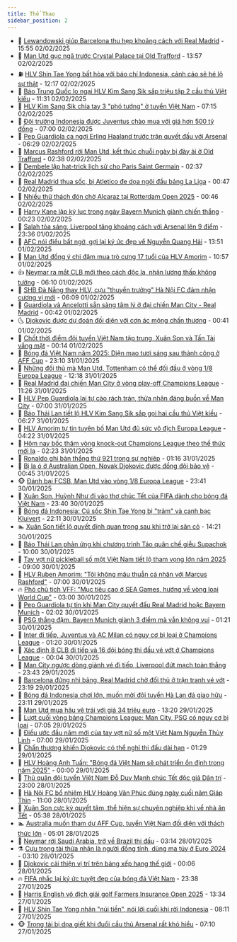 ```yaml
---
title: Thể Thao
sidebar_position: 2
---
```


<!-- dantri-the-thao:START -->
- 🎡 [Lewandowski giúp Barcelona thu hẹp khoảng cách với Real Madrid](https://dantri.com.vn/the-thao/lewandowski-giup-barcelona-thu-hep-khoang-cach-voi-real-madrid-20250202225328164.htm) - 15:55 02/02/2025
- 💯 [Man Utd gục ngã trước Crystal Palace tại Old Trafford](https://dantri.com.vn/the-thao/man-utd-guc-nga-truoc-crystal-palace-tai-old-trafford-20250202205709258.htm) - 13:57 02/02/2025
- ⛽️ [HLV Shin Tae Yong bất hòa với báo chí Indonesia, cảnh cáo sẽ hé lộ sự thật](https://dantri.com.vn/the-thao/hlv-shin-tae-yong-bat-hoa-voi-bao-chi-indonesia-canh-cao-se-he-lo-su-that-20250202173106176.htm) - 12:17 02/02/2025
- 💃 [Báo Trung Quốc lo ngại HLV Kim Sang Sik sắp triệu tập 2 cầu thủ Việt kiều](https://dantri.com.vn/the-thao/bao-trung-quoc-lo-ngai-hlv-kim-sang-sik-sap-trieu-tap-2-cau-thu-viet-kieu-20250202182152823.htm) - 11:31 02/02/2025
- 🌈 [HLV Kim Sang Sik chia tay 3 &quot;phó tướng&quot; ở tuyển Việt Nam](https://dantri.com.vn/the-thao/hlv-kim-sang-sik-chia-tay-3-pho-tuong-o-tuyen-viet-nam-20250202140710933.htm) - 07:15 02/02/2025
- 🦅 [Đội trưởng Indonesia được Juventus chào mua với giá hơn 500 tỷ đồng](https://dantri.com.vn/the-thao/doi-truong-indonesia-duoc-juventus-chao-mua-voi-gia-hon-500-ty-dong-20250202122749959.htm) - 07:00 02/02/2025
- 🌝 [Pep Guardiola ca ngợi Erling Haaland trước trận quyết đấu với Arsenal](https://dantri.com.vn/the-thao/pep-guardiola-ca-ngoi-erling-haaland-truoc-tran-quyet-dau-voi-arsenal-20250202101700981.htm) - 06:29 02/02/2025
- 🚀 [Marcus Rashford rời Man Utd, kết thúc chuỗi ngày bị đày ải ở Old Trafford](https://dantri.com.vn/the-thao/marcus-rashford-roi-man-utd-ket-thuc-chuoi-ngay-bi-day-ai-o-old-trafford-20250202092555529.htm) - 02:38 02/02/2025
- 🎉 [Dembele lập hat-trick lịch sử cho Paris Saint Germain](https://dantri.com.vn/the-thao/dembele-lap-hat-trick-lich-su-cho-paris-saint-germain-20250202104543725.htm) - 02:37 02/02/2025
- 📝 [Real Madrid thua sốc, bị Atletico đe dọa ngôi đầu bảng La Liga](https://dantri.com.vn/the-thao/real-madrid-thua-soc-bi-atletico-de-doa-ngoi-dau-bang-la-liga-20250202074618014.htm) - 00:47 02/02/2025
- 🦄 [Nhiều thử thách đón chờ Alcaraz tại Rotterdam Open 2025](https://dantri.com.vn/the-thao/nhieu-thu-thach-don-cho-alcaraz-tai-rotterdam-open-2025-20250202080114398.htm) - 00:46 02/02/2025
- 🎉 [Harry Kane lập kỷ lục trong ngày Bayern Munich giành chiến thắng](https://dantri.com.vn/the-thao/harry-kane-lap-ky-luc-trong-ngay-bayern-munich-gianh-chien-thang-20250202071957568.htm) - 00:23 02/02/2025
- 💼 [Salah tỏa sáng, Liverpool tăng khoảng cách với Arsenal lên 9 điểm](https://dantri.com.vn/the-thao/salah-toa-sang-liverpool-tang-khoang-cach-voi-arsenal-len-9-diem-20250202063418514.htm) - 23:36 01/02/2025
- 🤡 [AFC nói điều bất ngờ, gợi lại ký ức đẹp về Nguyễn Quang Hải](https://dantri.com.vn/the-thao/afc-noi-dieu-bat-ngo-goi-lai-ky-uc-dep-ve-nguyen-quang-hai-20250201204017376.htm) - 13:51 01/02/2025
- 🦆 [Man Utd đồng ý chi đậm mua trò cưng 17 tuổi của HLV Amorim](https://dantri.com.vn/the-thao/man-utd-dong-y-chi-dam-mua-tro-cung-17-tuoi-cua-hlv-amorim-20250201175703237.htm) - 10:57 01/02/2025
- 👍 [Neymar ra mắt CLB mới theo cách độc lạ, nhận lương thấp không tưởng](https://dantri.com.vn/the-thao/neymar-ra-mat-clb-moi-theo-cach-doc-la-nhan-luong-thap-khong-tuong-20250201131008497.htm) - 06:10 01/02/2025
- 💼 [SHB Đà Nẵng thay HLV, cựu &quot;thuyền trưởng&quot; Hà Nội FC đảm nhận cương vị mới](https://dantri.com.vn/the-thao/shb-da-nang-thay-hlv-cuu-thuyen-truong-ha-noi-fc-dam-nhan-cuong-vi-moi-20250201131237626.htm) - 06:09 01/02/2025
- 🦒 [Guardiola và Ancelotti sẵn sàng tâm lý ở đại chiến Man City - Real Madrid](https://dantri.com.vn/the-thao/guardiola-va-ancelotti-san-sang-tam-ly-o-dai-chien-man-city-real-madrid-20250201073852554.htm) - 00:42 01/02/2025
- 🌜 [Djokovic được dự đoán đối diện với cơn ác mộng chấn thương](https://dantri.com.vn/the-thao/djokovic-duoc-du-doan-doi-dien-voi-con-ac-mong-chan-thuong-20250201081158250.htm) - 00:41 01/02/2025
- 🦆 [Chốt thời điểm đội tuyển Việt Nam tập trung, Xuân Son và Tấn Tài vắng mặt](https://dantri.com.vn/the-thao/chot-thoi-diem-doi-tuyen-viet-nam-tap-trung-xuan-son-va-tan-tai-vang-mat-20250131225046991.htm) - 00:14 01/02/2025
- 💪 [Bóng đá Việt Nam năm 2025: Diện mạo tươi sáng sau thành công ở AFF Cup](https://dantri.com.vn/the-thao/bong-da-viet-nam-nam-2025-dien-mao-tuoi-sang-sau-thanh-cong-o-aff-cup-20250126002155584.htm) - 23:10 31/01/2025
- 🧠 [Những đối thủ mà Man Utd, Tottenham có thể đối đầu ở vòng 1/8 Europa League](https://dantri.com.vn/the-thao/nhung-doi-thu-ma-man-utd-tottenham-co-the-doi-dau-o-vong-18-europa-league-20250131081617119.htm) - 12:18 31/01/2025
- 🦄 [Real Madrid đại chiến Man City ở vòng play-off Champions League](https://dantri.com.vn/the-thao/real-madrid-dai-chien-man-city-o-vong-play-off-champions-league-20250131182622563.htm) - 11:26 31/01/2025
- 🥸 [HLV Pep Guardiola lại tự cào rách trán, thừa nhận đáng buồn về Man City](https://dantri.com.vn/the-thao/hlv-pep-guardiola-lai-tu-cao-rach-tran-thua-nhan-dang-buon-ve-man-city-20250131130015641.htm) - 07:00 31/01/2025
- 🤠 [Báo Thái Lan tiết lộ HLV Kim Sang Sik sắp gọi hai cầu thủ Việt kiều](https://dantri.com.vn/the-thao/bao-thai-lan-tiet-lo-hlv-kim-sang-sik-sap-goi-hai-cau-thu-viet-kieu-20250131132819170.htm) - 06:27 31/01/2025
- 👺 [HLV Amorim tự tin tuyên bố Man Utd đủ sức vô địch Europa League](https://dantri.com.vn/the-thao/hlv-amorim-tu-tin-tuyen-bo-man-utd-du-suc-vo-dich-europa-league-20250131085322087.htm) - 04:22 31/01/2025
- 📝 [Hôm nay bốc thăm vòng knock-out Champions League theo thể thức mới lạ](https://dantri.com.vn/the-thao/hom-nay-boc-tham-vong-knock-out-champions-league-theo-the-thuc-moi-la-20250130112329140.htm) - 02:23 31/01/2025
- 🦆 [Ronaldo ghi bàn thắng thứ 921 trong sự nghiệp](https://dantri.com.vn/the-thao/ronaldo-ghi-ban-thang-thu-921-trong-su-nghiep-20250131081520394.htm) - 01:16 31/01/2025
- 🥳 [Bị la ó ở Australian Open, Novak Djokovic được đồng đội bảo vệ](https://dantri.com.vn/the-thao/bi-la-o-o-australian-open-novak-djokovic-duoc-dong-doi-bao-ve-20250131074247269.htm) - 00:45 31/01/2025
- 🐵 [Đánh bại FCSB, Man Utd vào vòng 1/8 Europa League](https://dantri.com.vn/the-thao/danh-bai-fcsb-man-utd-vao-vong-18-europa-league-20250131064144125.htm) - 23:41 30/01/2025
- 🤩 [Xuân Son, Huỳnh Như đi vào thơ chúc Tết của FIFA dành cho bóng đá Việt Nam](https://dantri.com.vn/the-thao/xuan-son-huynh-nhu-di-vao-tho-chuc-tet-cua-fifa-danh-cho-bong-da-viet-nam-20250131001820615.htm) - 23:40 30/01/2025
- 🤠 [Bóng đá Indonesia: Cú sốc Shin Tae Yong bị &quot;trảm&quot; và canh bạc Kluivert](https://dantri.com.vn/the-thao/bong-da-indonesia-cu-soc-shin-tae-yong-bi-tram-va-canh-bac-kluivert-20250123145849927.htm) - 22:11 30/01/2025
- 🏊 [Xuân Son tiết lộ quyết định quan trọng sau khi trở lại sân cỏ](https://dantri.com.vn/the-thao/xuan-son-tiet-lo-quyet-dinh-quan-trong-sau-khi-tro-lai-san-co-20250130212132257.htm) - 14:21 30/01/2025
- 🗽 [Báo Thái Lan phản ứng khi chương trình Táo quân chế giễu Supachok](https://dantri.com.vn/the-thao/bao-thai-lan-phan-ung-khi-chuong-trinh-tao-quan-che-gieu-supachok-20250130165834642.htm) - 10:00 30/01/2025
- 🚀 [Tay vợt nữ pickleball số một Việt Nam tiết lộ tham vọng lớn năm 2025](https://dantri.com.vn/the-thao/tay-vot-nu-pickleball-so-mot-viet-nam-tiet-lo-tham-vong-lon-nam-2025-20250129173825138.htm) - 09:00 30/01/2025
- 🎉 [HLV Ruben Amorim: &quot;Tôi không mâu thuẫn cá nhân với Marcus Rashford&quot;](https://dantri.com.vn/the-thao/hlv-ruben-amorim-toi-khong-mau-thuan-ca-nhan-voi-marcus-rashford-20250130091743299.htm) - 07:00 30/01/2025
- 🔥 [Phó chủ tịch VFF: &quot;Mục tiêu cao ở SEA Games, hướng về vòng loại World Cup&quot;](https://dantri.com.vn/the-thao/pho-chu-tich-vff-muc-tieu-cao-o-sea-games-huong-ve-vong-loai-world-cup-20250125002121065.htm) - 03:00 30/01/2025
- 🎉 [Pep Guardiola tự tin khi Man City quyết đấu Real Madrid hoặc Bayern Munich](https://dantri.com.vn/the-thao/pep-guardiola-tu-tin-khi-man-city-quyet-dau-real-madrid-hoac-bayern-munich-20250130082609142.htm) - 02:02 30/01/2025
- 🎡 [PSG thắng đậm, Bayern Munich giành 3 điểm mà vẫn không vui](https://dantri.com.vn/the-thao/psg-thang-dam-bayern-munich-gianh-3-diem-ma-van-khong-vui-20250130082052128.htm) - 01:21 30/01/2025
- 🐻 [Inter đi tiếp, Juventus và AC Milan có nguy cơ bị loại ở Champions League](https://dantri.com.vn/the-thao/inter-di-tiep-juventus-va-ac-milan-co-nguy-co-bi-loai-o-champions-league-20250130082241698.htm) - 01:20 30/01/2025
- 🌊 [Xác định 8 CLB đi tiếp và 16 đội bóng thi đấu vé vớt ở Champions League](https://dantri.com.vn/the-thao/xac-dinh-8-clb-di-tiep-va-16-doi-bong-thi-dau-ve-vot-o-champions-league-20250130070230850.htm) - 00:04 30/01/2025
- 💃 [Man City ngược dòng giành vé đi tiếp, Liverpool đứt mạch toàn thắng](https://dantri.com.vn/the-thao/man-city-nguoc-dong-gianh-ve-di-tiep-liverpool-dut-mach-toan-thang-20250130064234323.htm) - 23:43 29/01/2025
- 🤔 [Barcelona đứng nhì bảng, Real Madrid chờ đối thủ ở trận tranh vé vớt](https://dantri.com.vn/the-thao/barcelona-dung-nhi-bang-real-madrid-cho-doi-thu-o-tran-tranh-ve-vot-20250130061936606.htm) - 23:19 29/01/2025
- 🤭 [Bóng đá Indonesia chơi lớn, muốn mời đội tuyển Hà Lan đá giao hữu](https://dantri.com.vn/the-thao/bong-da-indonesia-choi-lon-muon-moi-doi-tuyen-ha-lan-da-giao-huu-20250130002309289.htm) - 23:11 29/01/2025
- 👹 [Man Utd mua hậu vệ trái với giá 34 triệu euro](https://dantri.com.vn/the-thao/man-utd-mua-hau-ve-trai-voi-gia-34-trieu-euro-20250129201858394.htm) - 13:20 29/01/2025
- 🗽 [Lượt cuối vòng bảng Champions League: Man City, PSG có nguy cơ bị loại](https://dantri.com.vn/the-thao/luot-cuoi-vong-bang-champions-league-man-city-psg-co-nguy-co-bi-loai-20250129121932709.htm) - 07:05 29/01/2025
- 🥳 [Điều ước đầu năm mới của tay vợt nữ số một Việt Nam Nguyễn Thùy Linh](https://dantri.com.vn/the-thao/dieu-uoc-dau-nam-moi-cua-tay-vot-nu-so-mot-viet-nam-nguyen-thuy-linh-20250129002324312.htm) - 07:00 29/01/2025
- 💃 [Chấn thương khiến Djokovic có thể nghỉ thi đấu dài hạn](https://dantri.com.vn/the-thao/chan-thuong-khien-djokovic-co-the-nghi-thi-dau-dai-han-20250129082548522.htm) - 01:29 29/01/2025
- 🧰 [HLV Hoàng Anh Tuấn: &quot;Bóng đá Việt Nam sẽ phát triển ổn định trong năm 2025&quot;](https://dantri.com.vn/the-thao/hlv-hoang-anh-tuan-bong-da-viet-nam-se-phat-trien-on-dinh-trong-nam-2025-20250127001330244.htm) - 00:00 29/01/2025
- 💪 [Thủ quân đội tuyển Việt Nam Đỗ Duy Mạnh chúc Tết độc giả Dân trí](https://dantri.com.vn/the-thao/thu-quan-doi-tuyen-viet-nam-do-duy-manh-chuc-tet-doc-gia-dan-tri-20250121231205001.htm) - 23:00 28/01/2025
- 🚀 [Hà Nội FC bổ nhiệm HLV Hoàng Văn Phúc đúng ngày cuối năm Giáp Thìn](https://dantri.com.vn/the-thao/ha-noi-fc-bo-nhiem-hlv-hoang-van-phuc-dung-ngay-cuoi-nam-giap-thin-20250128175536442.htm) - 11:00 28/01/2025
- 🤠 [Xuân Son cực kỳ quyết tâm, thể hiện sự chuyên nghiệp khi về nhà ăn Tết](https://dantri.com.vn/the-thao/xuan-son-cuc-ky-quyet-tam-the-hien-su-chuyen-nghiep-khi-ve-nha-an-tet-20250128123826181.htm) - 05:38 28/01/2025
- 🏊 [Australia muốn tham dự AFF Cup, tuyển Việt Nam đối diện với thách thức lớn](https://dantri.com.vn/the-thao/australia-muon-tham-du-aff-cup-tuyen-viet-nam-doi-dien-voi-thach-thuc-lon-20250128115333889.htm) - 05:01 28/01/2025
- 🦄 [Neymar rời Saudi Arabia, trở về Brazil thi đấu](https://dantri.com.vn/the-thao/neymar-roi-saudi-arabia-tro-ve-brazil-thi-dau-20250128092946033.htm) - 03:14 28/01/2025
- ⚗️ [Cựu trọng tài thừa nhận là người đồng tính, dùng ma túy ở Euro 2024](https://dantri.com.vn/the-thao/cuu-trong-tai-thua-nhan-la-nguoi-dong-tinh-dung-ma-tuy-o-euro-2024-20250128094654459.htm) - 03:10 28/01/2025
- 🥷 [Djokovic cải thiện vị trí trên bảng xếp hạng thế giới](https://dantri.com.vn/the-thao/djokovic-cai-thien-vi-tri-tren-bang-xep-hang-the-gioi-20250128070435901.htm) - 00:06 28/01/2025
- 🔥 [FIFA nhắc lại ký ức tuyệt đẹp của bóng đá Việt Nam](https://dantri.com.vn/the-thao/fifa-nhac-lai-ky-uc-tuyet-dep-cua-bong-da-viet-nam-20250127235711630.htm) - 23:38 27/01/2025
- 🦅 [Harris English vô địch giải golf Farmers Insurance Open 2025](https://dantri.com.vn/the-thao/harris-english-vo-dich-giai-golf-farmers-insurance-open-2025-20250127163259824.htm) - 13:34 27/01/2025
- 🌝 [HLV Shin Tae Yong nhận &quot;núi tiền&quot;, nói lời cuối khi rời Indonesia](https://dantri.com.vn/the-thao/hlv-shin-tae-yong-nhan-nui-tien-noi-loi-cuoi-khi-roi-indonesia-20250127151131664.htm) - 08:11 27/01/2025
- 🐵 [Trọng tài bị dọa giết khi đuổi cầu thủ Arsenal rất khó hiểu](https://dantri.com.vn/the-thao/trong-tai-bi-doa-giet-khi-duoi-cau-thu-arsenal-rat-kho-hieu-20250127135217598.htm) - 07:10 27/01/2025<!-- dantri-the-thao:END -->
